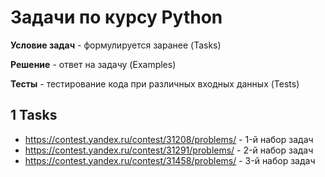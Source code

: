 # Задачи по курсу Python
**Условие задач** - формулируется заранее (Tasks)

**Решение** - ответ на задачу (Examples)

**Тесты** - тестирование кода при различных входных данных (Tests)

## 1 Tasks
* https://contest.yandex.ru/contest/31208/problems/ - 1-й набор задач
* https://contest.yandex.ru/contest/31291/problems/ - 2-й набор задач
* https://contest.yandex.ru/contest/31458/problems/ - 3-й набор задач

